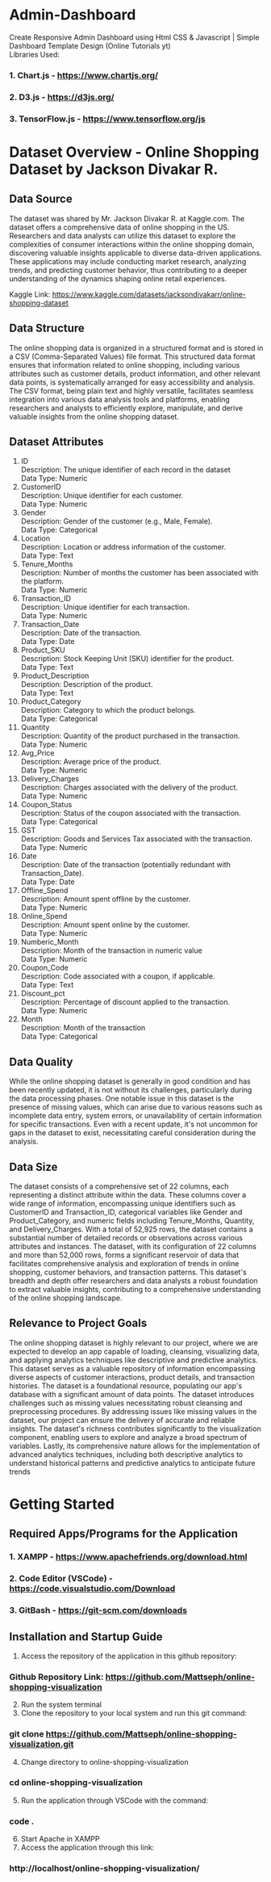 # Admin-Dashboard
Create Responsive Admin Dashboard using Html CSS &amp; Javascript | Simple Dashboard Template Design (Online Tutorials yt) <br>
Libraries Used: <br>
### 1. Chart.js - https://www.chartjs.org/
### 2. D3.js - https://d3js.org/
### 3. TensorFlow.js - https://www.tensorflow.org/js

# Dataset Overview - Online Shopping Dataset by Jackson Divakar R.

## Data Source
 The dataset was shared by Mr. Jackson Divakar R. at Kaggle.com. The dataset  offers a comprehensive data of online shopping in the US. Researchers and data analysts can utilize this dataset to explore the complexities of consumer interactions within the online shopping domain, discovering valuable insights applicable to diverse data-driven applications. These applications may include conducting market research, analyzing trends, and predicting customer behavior, thus contributing to a deeper understanding of the dynamics shaping online retail experiences.

 Kaggle Link: https://www.kaggle.com/datasets/jacksondivakarr/online-shopping-dataset

## Data Structure
 The online shopping data is organized in a structured format and is stored in a CSV (Comma-Separated Values) file format. This structured data format ensures that information related to online shopping, including various attributes such as customer details, product information, and other relevant data points, is systematically arranged for easy accessibility and analysis. The CSV format, being plain text and highly versatile, facilitates seamless integration into various data analysis tools and platforms, enabling researchers and analysts to efficiently explore, manipulate, and derive valuable insights from the online shopping dataset.

## Dataset Attributes

1. ID <br>
Description: The unique identifier of each record in the dataset <br>
Data Type: Numeric <br>
2. CustomerID <br>
Description: Unique identifier for each customer. <br>
Data Type: Numeric <br>
3. Gender <br>
Description: Gender of the customer (e.g., Male, Female). <br>
Data Type: Categorical <br>
4. Location <br>
Description: Location or address information of the customer. <br>
Data Type: Text <br>
5. Tenure_Months <br>
Description: Number of months the customer has been associated with the 
platform. <br>
Data Type: Numeric <br>
6. Transaction_ID <br>
Description: Unique identifier for each transaction. <br>
Data Type: Numeric <br>
7. Transaction_Date <br>
Description: Date of the transaction. <br>
Data Type: Date <br>
8. Product_SKU <br>
Description: Stock Keeping Unit (SKU) identifier for the product. <br>
Data Type: Text <br>
9. Product_Description <br>
Description: Description of the product. <br>
Data Type: Text <br>
10. Product_Category <br>
Description: Category to which the product belongs. <br>
Data Type: Categorical <br>
11. Quantity <br>
Description: Quantity of the product purchased in the transaction. <br>
Data Type: Numeric <br>
12. Avg_Price <br>
Description: Average price of the product. <br>
Data Type: Numeric <br>
13. Delivery_Charges <br>
Description: Charges associated with the delivery of the product. <br>
Data Type: Numeric <br>
14. Coupon_Status <br>
Description: Status of the coupon associated with the transaction. <br>
Data Type: Categorical <br>
15. GST <br>
Description: Goods and Services Tax associated with the transaction. <br>
Data Type: Numeric <br>
16. Date <br>
Description: Date of the transaction (potentially redundant with Transaction_Date). <br>
Data Type: Date <br>
17. Offline_Spend <br>
Description: Amount spent offline by the customer. <br>
Data Type: Numeric <br>
18. Online_Spend <br>
Description: Amount spent online by the customer. <br>
Data Type: Numeric <br>
19. Numberic_Month <br>
Description: Month of the transaction in numeric value <br>
Data Type: Numeric <br>
20. Coupon_Code <br>
Description: Code associated with a coupon, if applicable. <br>
Data Type: Text <br>
21. Discount_pct <br>
Description: Percentage of discount applied to the transaction. <br>
Data Type: Numeric <br>
22. Month <br>
Description: Month of the transaction <br>
Data Type: Categorical <br>

## Data Quality
While the online shopping dataset is generally in good condition and has been recently updated, it is not without its challenges, particularly during the data processing phases. One notable issue in this dataset is the presence of missing values, which can arise due to various reasons such as incomplete data entry, system errors, or unavailability of certain information for specific transactions. Even with a recent update, it's not uncommon for gaps in the dataset to exist, necessitating careful consideration during the analysis.

## Data Size
The dataset consists of a comprehensive set of 22 columns, each representing a distinct attribute within the data. These columns cover a wide range of information, encompassing unique identifiers such as CustomerID and Transaction_ID, categorical variables like Gender and Product_Category, and numeric fields including Tenure_Months, Quantity, and Delivery_Charges. With a total of 52,925 rows, the dataset contains a substantial number of detailed records or observations across various attributes and instances. The dataset, with its configuration of 22 columns and more than 52,000 rows, forms a significant reservoir of data that facilitates comprehensive analysis and exploration of trends in online shopping, customer behaviors, and transaction patterns. This dataset's breadth and depth offer researchers and data analysts a robust foundation to extract valuable insights, contributing to a comprehensive understanding of the online shopping landscape.

## Relevance to Project Goals
The online shopping dataset is highly relevant to our project, where we are expected to develop an app capable of loading, cleansing, visualizing data, and applying analytics techniques like descriptive and predictive analytics. This dataset serves as a valuable repository of information encompassing diverse aspects of customer interactions, product details, and transaction histories. The dataset is a foundational resource, populating our app's database with a significant amount of data points. The dataset introduces challenges such as missing values necessitating robust cleansing and preprocessing procedures. By addressing issues like missing values in the dataset, our project can ensure the delivery of accurate and reliable insights. The dataset's richness contributes significantly to the visualization component, enabling users to explore and analyze a broad spectrum of variables. Lastly, its comprehensive nature allows for the implementation of advanced analytics techniques, including both descriptive analytics to understand historical patterns and predictive analytics to anticipate future trends

# Getting Started

## Required Apps/Programs for the Application

### 1. XAMPP - https://www.apachefriends.org/download.html
### 2. Code Editor (VSCode) - https://code.visualstudio.com/Download
### 3. GitBash - https://git-scm.com/downloads

## Installation and Startup Guide

1. Access the repository of the application in this github repository: <br>
### Github Repository Link: https://github.com/Mattseph/online-shopping-visualization <br>
2. Run the system terminal <br>
3. Clone the repository to your local system and run this git command: <br>
### git clone https://github.com/Mattseph/online-shopping-visualization.git <br>
4. Change directory to online-shopping-visualization <br>
### cd online-shopping-visualization <br>
5. Run the application through VSCode with the command: <br>
### code .  <br>
6. Start Apache in XAMPP <br>
7. Access the application through this link: <br>
### http://localhost/online-shopping-visualization/ <br>